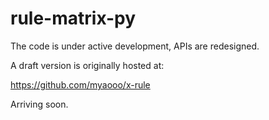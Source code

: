 # rule-matrix-py

The code is under active development, APIs are redesigned.

A draft version is originally hosted at:

https://github.com/myaooo/x-rule

Arriving soon.
